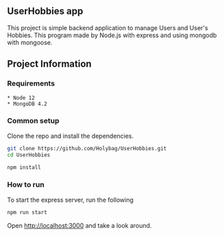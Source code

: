 ## UserHobbies app
  This project is simple backend application to manage Users and User's Hobbies. This program made by Node.js with express and using mongodb with mongoose.
  
## Project Information
  ### Requirements
    * Node 12
    * MongoDB 4.2
    
  ### Common setup
  
  Clone the repo and install the dependencies.
  
  ```bash
  git clone https://github.com/Holybag/UserHobbies.git
  cd UserHobbies
  ```
  
  ```bash
  npm install
  ```
  
  ### How to run
  
  To start the express server, run the following

  ```bash
  npm run start
  ```

  Open [http://localhost:3000](http://localhost:3000) and take a look around.

